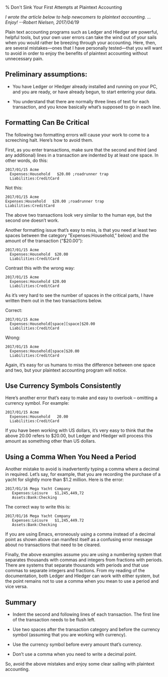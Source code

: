 % Don't Sink Your First Attempts at Plaintext Accounting

*I wrote the article below to help newcomers to plaintext accounting. ... Enjoy! --Robert Nielsen, 2017/04/19*

Plain text accounting programs such as Ledger and Hledger are powerful, helpful tools, but your own user errors can take the wind out of your sails when you would rather be breezing through your accounting. Here, then, are several mistakes—ones that I have personally tested—that you will want to avoid in order to enjoy the benefits of plaintext accounting without unnecessary pain. 

## Preliminary assumptions:

- You have Ledger or Hledger already installed and running on your PC, and you are ready, or have already begun, to start entering your data. 

- You understand that there are normally three lines of text for each transaction, and you know basically what’s supposed to go in each line.

## Formatting Can Be Critical

The following two formatting errors will cause your work to come to a screeching halt. Here’s how to avoid them.

First, as you enter transactions, make sure that the second and third (and any additional) lines in a transaction are indented by at least one space. In other words, do this:

```journal
2017/01/15 Acme 
  Expenses:Household   $20.00 ;roadrunner trap
  Liabilities:CreditCard
```

Not this:

```journal
2017/01/15 Acme
Expenses:Household   $20.00 ;roadrunner trap
Liabilities:CreditCard
```

The above two transactions look very similar to the human eye, but the second one doesn’t work.

Another formatting issue that’s easy to miss, is that you need at least two spaces between the category ”Expenses:Household,” below) and the amount of the transaction (“$20.00”):

```journal
2017/01/15 Acme
  Expenses:Household  $20.00
  Liabilities:CreditCard
```

Contrast this with the wrong way:

```journal
2017/01/15 Acme
  Expenses:Household $20.00
  Liabilities:CreditCard
```

As it’s very hard to see the number of spaces in the critical parts, I have written them out in the two transactions below.

Correct:

```journal
2017/01/15 Acme
  Expenses:Household[space][space]$20.00
  Liabilities:CreditCard
```

Wrong:

```journal
2017/01/15 Acme
  Expenses:Household[space]$20.00
  Liabilities:CreditCard
```

Again, it’s easy for us humans to miss the difference between one space and two, but your plaintext accounting program will notice.

## Use Currency Symbols Consistently

Here’s another error that’s easy to make and easy to overlook – omitting a currency symbol. For example:

```journal
2017/01/15 Acme
  Expenses:Household   20.00
  Liabilities:CreditCard
```

If you have been working with US dollars, it’s very easy to think that the above 20.00 refers to $20.00, but Ledger and Hledger will process this amount as something other than US dollars. 

## Using a Comma When You Need a Period

Another mistake to avoid is inadvertently typing a comma where a decimal in required. Let’s say, for example, that you are recording the purchase of a yacht for slightly more than $1.2 million. Here is the error:

```journal
2017/01/16 Mega Yacht Company
   Expenses:Leisure   $1,245,449,72
   Assets:Bank:Checking
```

The correct way to write this is:

```journal
2017/01/16 Mega Yacht Company
   Expenses:Leisure   $1,245,449.72
   Assets:Bank:Checking
```

If you are using Emacs, erroneously using a comma instead of a decimal point as shown above can manifest itself as a confusing error message about no transactions that need to be cleared.

Finally, the above examples assume you are using a numbering system that separates thousands with commas and integers from fractions with periods. There are systems that separate thousands with periods and that use commas to separate integers and fractions. From my reading of the documentation, both Ledger and Hledger can work with either system, but the point remains not to use a comma when you mean to use a period and vice versa.

## Summary

- Indent the second and following lines of each transaction. The first line of the transaction needs to be flush left.

- Use two spaces after the transaction category and before the currency symbol (assuming that you are working with currency).

- Use the currency symbol before every amount that’s currency.

- Don’t use a comma when you need to write a decimal point.

So, avoid the above mistakes and enjoy some clear sailing with plaintext accounting.
